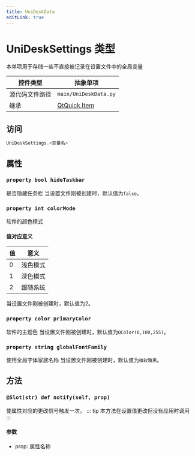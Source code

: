 ```yaml
---
title: UniDeskData
editLink: true
---
```

# UniDeskSettings 类型
本单项用于存储一些不直接被记录在设置文件中的全局变量

| 控件类型    | 抽象单项                                                           |
| ------- | -------------------------------------------------------------- |
| 源代码文件路径 | `main/UniDeskData.py`                                          |
| 继承      | [QtQuick Item](https://doc.qt.io/qt-6.8/qml-qtquick-item.html) |
## 访问

```qml
UniDeskSettings.<变量名>
```

## 属性

### `property bool hideTaskbar`
是否隐藏任务栏
当设置文件刚被创建时，默认值为`false`。
### `property int colorMode`
软件的颜色模式
#### 值对应意义

| 值   | 意义   |
| --- | ---- |
| 0   | 浅色模式 |
| 1   | 深色模式 |
| 2   | 跟随系统 |

当设置文件刚被创建时，默认值为2。
### `property color primaryColor`
软件的主题色
当设置文件刚被创建时，默认值为`QColor(0,100,255)`。
### `property string globalFontFamily`
使用全局字体家族名称
当设置文件刚被创建时，默认值为`微软雅黑`。
## 方法
### `@Slot(str) def notify(self, prop)`
使属性对应的更改信号触发一次。
::: tip
本方法在设置值更改但没有应用时调用
:::
#### 参数
- prop: 属性名称

